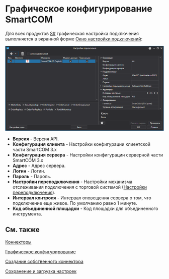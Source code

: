 # Графическое конфигурирование SmartCOM

Для всех продуктов [S\#](StockSharpAbout.md) графическая настройка подключения выполняется в экранной форме [Окно настройки подключений](API_UI_ConnectorWindow.md):

![API GUI Settings SmartCOM (ITI Capital)](../images/API_GUI_Settings_SmartCOM.png)

- **Версия** \- Версия API.
- **Конфигурация клиента** \- Настройки конфигурации клиентской части SmartCOM 3.x
- **Конфигурация сервера** \- Настройки конфигурации серверной части SmartCOM 3.x
- **Адрес** \- Адрес сервера.
- **Логин** \- Логин.
- **Пароль** \- Пароль.
- **Настройки переподключения** \- Настройки механизма отслеживания подключения с торговой системой ([Настройки переподключения](Reconnect.md)). 
- **Интервал контроля** \- Интервал оповещения сервера о том, что подключение еще живое. По умолчанию равно 1 минуте. 
- **Код объединенной площадки** \- Код площадки для объединенного инструмента. 

## См. также

[Коннекторы](API_Connectors.md)

[Графическое конфигурирование](API_ConnectorsUIConfiguration.md)

[Создание собственного коннектора](ConnectorCreating.md)

[Сохранение и загрузка настроек](API_Connectors_SaveConnectorSettings.md)
